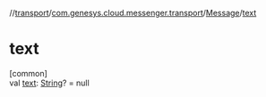 //[transport](../../../index.md)/[com.genesys.cloud.messenger.transport](../index.md)/[Message](index.md)/[text](text.md)

# text

[common]\
val [text](text.md): [String](https://kotlinlang.org/api/latest/jvm/stdlib/kotlin/-string/index.html)? = null
